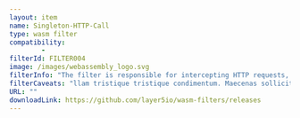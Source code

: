 ```yaml
---
layout: item
name: Singleton-HTTP-Call
type: wasm filter
compatibility:
        - 
filterId: FILTER004
image: /images/webassembly_logo.svg
filterInfo: "The filter is responsible for intercepting HTTP requests, authorizing them based on the stored cache, and performing rate limiting. In the context of the envoy, this component is an HTTP filter and gets executed in the worker threads. For each request, a context object gets created."
filterCaveats: "llam tristique tristique condimentum. Maecenas sollicitudin scelerisque egestas. Suspendisse aliquet elit quis dolor gravida, et auctor ligula ornare. Nullam et sodales ante, quis varius elit. Nullam cursus, orci eleifend tristique semper, neque nisl tincidunt purus, sed ultricies felis arcu vel metus. "
URL: ""
downloadLink: https://github.com/layer5io/wasm-filters/releases
---
```

